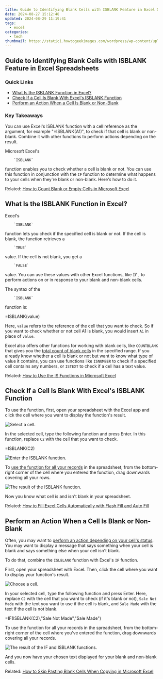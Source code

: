 ```yaml
---
title: Guide to Identifying Blank Cells with ISBLANK Feature in Excel Spreadsheets
date: 2024-08-27 15:12:48
updated: 2024-08-29 11:19:41
tags:
  - excel
categories:
  - tech
thumbnail: https://static1.howtogeekimages.com/wordpress/wp-content/uploads/2021/05/MS-excel-logo-675.png
---
```


## Guide to Identifying Blank Cells with ISBLANK Feature in Excel Spreadsheets

### Quick Links

* [What Is the ISBLANK Function in Excel?](https://some-skills.techidaily.com/in-2024-understanding-telegram-advertising-for-new-marketing-entrants/)
* [Check If a Cell Is Blank With Excel's ISBLANK Function](https://facebook-clips.techidaily.com/new-enhancing-fb-video-content-with-streamlined-captioning-tactics/)
* [Perform an Action When a Cell Is Blank or Non-Blank](https://youtube-web.techidaily.com/n-2024-how-to-get-free-views-on-youtube-2-easy-ways/)

### Key Takeaways

 You can use Excel's ISBLANK function with a cell reference as the argument, for example "=ISBLANK(A1)", to check if that cell is blank or non-blank. Combine it with other functions to perform actions depending on the result.

 Microsoft Excel's 

        `ISBLANK`
    
 function enables you to check whether a cell is blank or not. You can use this function in conjunction with the `IF` function to determine what happens to your cells when they're blank or non-blank. Here's how to do it.

Related: [How to Count Blank or Empty Cells in Microsoft Excel](https://fox-blue.techidaily.com/2024-approved-revel-in-richness-your-pcs-pathway-to-exceptional-video-quality/) 

##  What Is the ISBLANK Function in Excel?

 Excel's 

        `ISBLANK`
    
 function lets you check if the specified cell is blank or not. If the cell is blank, the function retrieves a 

        `TRUE`
    
 value. If the cell is not blank, you get a 

        `FALSE`
    
 value. You can use these values with other Excel functions, like `IF` , to perform actions on or in response to your blank and non-blank cells.

 The syntax of the 

        `ISBLANK`
    
 function is:

=ISBLANK(value)

 Here, `value` refers to the reference of the cell that you want to check. So if you want to check whether or not cell A1 is blank, you would insert `A1` in place of `value`.

 Excel also offers other functions for working with blank cells, like `COUNTBLANK` that gives you the [total count of blank cells](https://fox-blue.techidaily.com/2024-approved-revel-in-richness-your-pcs-pathway-to-exceptional-video-quality/) in the specified range. If you already know whether a cell is blank or not but want to know what type of value it contains, you can use functions like `ISNUMBER` to check if a specified cell contains any numbers, or `ISTEXT` to check if a cell has a text value.

Related: [How to Use the IS Functions in Microsoft Excel](https://win-amazing.techidaily.com/new-release-gtx-1650-super-driver-updates-compatible-with-windows-11/) 

##  Check If a Cell Is Blank With Excel's ISBLANK Function

 To use the function, first, open your spreadsheet with the Excel app and click the cell where you want to display the function's result.

![Select a cell.](https://static1.howtogeekimages.com/wordpress/wp-content/uploads/2022/12/1-select-cell-excel.png) 

 In the selected cell, type the following function and press Enter. In this function, replace `C2` with the cell that you want to check.

=ISBLANK(C2)

![Enter the ISBLANK function.](https://static1.howtogeekimages.com/wordpress/wp-content/uploads/2022/12/2-use-isblank-function-excel.png) 

 To [use the function for all your records](https://location-social.techidaily.com/how-to-change-location-on-facebook-dating-for-your-honor-magic-6-drfone-by-drfone-virtual-android/) in the spreadsheet, from the bottom-right corner of the cell where you entered the function, drag downwards covering all your rows.

![The result of the ISBLANK function.](https://static1.howtogeekimages.com/wordpress/wp-content/uploads/2022/12/3-excel-isblank-function-result.png) 

 Now you know what cell is and isn't blank in your spreadsheet.

Related: [How to Fill Excel Cells Automatically with Flash Fill and Auto Fill](https://location-social.techidaily.com/how-to-change-location-on-facebook-dating-for-your-honor-magic-6-drfone-by-drfone-virtual-android/) 

##  Perform an Action When a Cell Is Blank or Non-Blank

 Often, you may want to [perform an action depending on your cell's status](https://android-unlock.techidaily.com/in-2024-how-to-use-google-assistant-on-your-lock-screen-of-huawei-phone-by-drfone-android/). You may want to display a message that says something when your cell is blank and says something else when your cell isn't blank.

 To do that, combine the `ISLBLANK` function with Excel's `IF` function.

 First, open your spreadsheet with Excel. Then, click the cell where you want to display your function's result.

![Choose a cell.](https://static1.howtogeekimages.com/wordpress/wp-content/uploads/2022/12/4-choose-cell-excel.png) 

 In your selected cell, type the following function and press Enter. Here, replace `C2` with the cell that you want to check (if it's blank or not), `Sale Not Made` with the text you want to use if the cell is blank, and `Sale Made` with the text if the cell is not blank.

=IF(ISBLANK(C2),"Sale Not Made","Sale Made")

 To use the function for all your records in the spreadsheet, from the bottom-right corner of the cell where you've entered the function, drag downwards covering all your records.

![The result of the IF and ISBLANK functions.](https://static1.howtogeekimages.com/wordpress/wp-content/uploads/2022/12/5-excel-isblank-if-function-result.png) 

 And you now have your chosen text displayed for your blank and non-blank cells.

Related: [How to Skip Pasting Blank Cells When Copying in Microsoft Excel](https://extra-information.techidaily.com/new-brand-alliances-elevating-youtube-content/)

<ins class="adsbygoogle"
     style="display:block"
     data-ad-format="autorelaxed"
     data-ad-client="ca-pub-7571918770474297"
     data-ad-slot="1223367746"></ins>



<ins class="adsbygoogle"
     style="display:block"
     data-ad-client="ca-pub-7571918770474297"
     data-ad-slot="8358498916"
     data-ad-format="auto"
     data-full-width-responsive="true"></ins>
